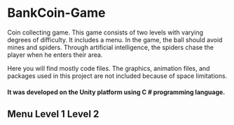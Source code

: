 # BankCoin-Game


Coin collecting game. This game consists of two levels with varying degrees of difficulty. It includes a menu. In the game, the ball should avoid mines and spiders. Through artificial intelligence, the spiders chase the player when he enters their area.

Here you will find mostly code files. The graphics, animation files, and packages used in this project are not included because of space limitations.

#### It was developed on the Unity platform using C # programming language.

**Menu**
**Level 1**
**Level 2**
-----------------------------
